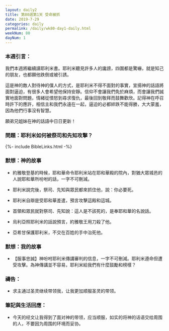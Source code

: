 ```yaml
---
layout: daily2
title: 第80週第1天 受命被抓
date: 2019-7-29
categories: daily
permalink: /daily/wk80-day1-daily.html
weekNum: 80
dayNum: 1
---
```


### 本週引言：
我們本週將繼續讀耶利米書。耶利米聽見許多人的讒謗，四圍都是驚嚇，就是知己的朋友，也都願他跌倒或被引誘。

這是神的敵人對待神的僕人的方式，是耶利米不得不面對的事實，宣揚神的話語將面對逼迫，有很多人會希望他保持安靜。信仰不會讓我們免於麻煩，而會讓我們誠實地面對問題，情緒從憤怒到尋求復仇，最後回到敬拜而鼓舞歡欣。記得神在呼召時許下的應許，相信主和我們永遠在一起，逼迫的必都絆跌不能得勝，大大蒙羞，因為他們行事沒有智慧。

願弟兄姐妹在神的話語中日日更新！

### 問題：耶利米如何被祭司和先知攻擊？

{%- include BibleLinks.html -%}

### 默想：神的故事
+ 約雅敬登基的時候，耶和華命令耶利米站在耶和華殿的院內，對猶大眾城邑的人說耶和華所吩咐的話，一字不可刪減。

+ 耶利米說完後，祭司、先知與眾民都來抓住他，說：你必要死。

+ 耶利米自辯是受耶和華差遣，預言攻擊這殿和這城。

+ 首領和眾民就對祭司、先知說：這人是不該死的，是奉耶和華的名說話。

+ 烏利亞照耶利米的話說預言，約雅敬王用刀殺了他。

+ 亞希甘保護耶利米，不交在百姓的手中治死他。


### 默想：我的故事
+ 【服事忠誠】神吩咐耶利米傳講審判的信息，一字不可刪減。耶利米遵命但遭受攻擊。為神傳講並不容易，耶利米給我們有什麼鼓勵和榜樣？


### 禱告：

+ 求主通过圣灵继续带领我，让我更加顺服圣灵的带领。

### 筆記與生活回應：

+ 今天的经文让我得到了面对神的带领，应当顺服，如实的将神的话语交给周围的人，不要因为周围的环境而妥协。

